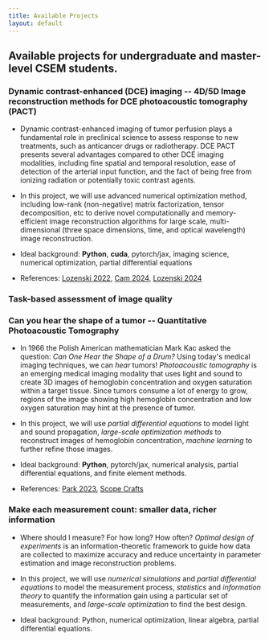 ```yaml
---
title: Available Projects 
layout: default
---
```


## Available projects for undergraduate and master-level CSEM students.

### Dynamic contrast-enhanced (DCE) imaging -- 4D/5D Image reconstruction methods for DCE photoacoustic tomography (PACT)
- Dynamic contrast-enhanced imaging of tumor perfusion plays a fundamental role in preclinical science to assess response to new treatments, such as anticancer drugs or radiotherapy. DCE PACT presents several advantages compared to other DCE imaging modalities, including fine spatial and temporal resolution, ease of detection of the arterial input function, and the fact of being free from ionizing radiation or potentially toxic contrast agents.
  
- In this project, we will use advanced numerical optimization method, including low-rank (non-negative) matrix factorization, tensor decomposition, etc to derive novel computationally and memory-efficient image reconstruction algorithms for large scale, multi-dimensional (three space dimensions, time, and optical wavelength) image reconstruction.

-	Ideal background: **Python**, **cuda**, pytorch/jax, imaging science, numerical optimization, partial differential equations

-	References: [Lozenski 2022](https://ieeexplore.ieee.org/document/9897089), [Cam 2024](https://doi.org/10.1117/1.JBO.29.S1.S11516), [Lozenski 2024](https://arxiv.org/abs/2403.03860)
  
### Task-based assessment of image quality

### Can you hear the shape of a tumor -- Quantitative Photoacoustic Tomography
-	In 1966 the Polish American mathematician Mark Kac asked the question: _Can One Hear the Shape of a Drum?_
  Using today's medical imaging techniques, we can _hear_ tumors!
  _Photoacoustic tomography_ is an emerging medical imaging modality that uses light and sound to create 3D images 
  of hemoglobin concentration and oxygen saturation within a target tissue.
  Since tumors consume a lot of energy to grow, regions of the image showing high hemoglobin concentration and
  low oxygen saturation may hint at the presence of tumor.
  
-	In this project, we will use _partial differential equations_ to model light and sound propagation,
  _large-scale optimization methods_ to reconstruct images of hemoglobin concentration,
  _machine learning_ to further refine those images.
  
-	Ideal background: **Python**, pytorch/jax, numerical analysis, partial differential equations, and finite element methods.

- References: [Park 2023](https://doi.org/10.1117/1.JBO.28.6.066002), [Scope Crafts](https://doi.org/10.1117/12.3005856)


### Make each measurement count: smaller data, richer information
-	Where should I measure? For how long? How often? _Optimal design of experiments_ is an information-theoretic framework
  to guide how data are collected to maximize accuracy and reduce uncertainty
  in parameter estimation and image reconstruction problems.
 	
-	In this project, we will use _numerical simulations_ and _partial differential equations_ to model the measurement process,
  _statistics_ and _information theory_ to quantify the information gain using a particular set of measurements,
   and _large-scale optimization_ to find the best design.
 	
-	Ideal background: Python, numerical optimization, linear algebra, partial differential equations.


